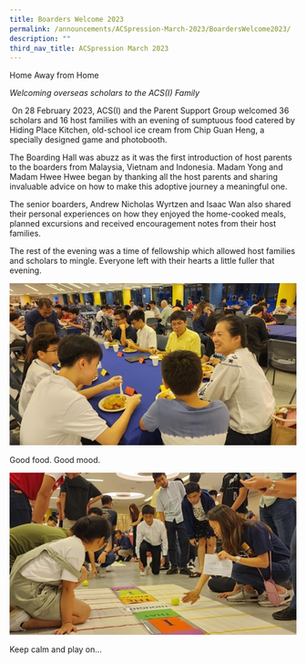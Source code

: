```yaml
---
title: Boarders Welcome 2023
permalink: /announcements/ACSpression-March-2023/BoardersWelcome2023/
description: ""
third_nav_title: ACSpression March 2023
---
```

Home Away from Home

_Welcoming overseas scholars to the ACS(I) Family_

 On 28 February 2023, ACS(I) and the Parent Support Group welcomed 36 scholars and 16 host families with an evening of sumptuous food catered by Hiding Place Kitchen, old-school ice cream from Chip Guan Heng, a specially designed game and photobooth.

The Boarding Hall was abuzz as it was the first introduction of host parents to the boarders from Malaysia, Vietnam and Indonesia. Madam Yong and Madam Hwee Hwee began by thanking all the host parents and sharing invaluable advice on how to make this adoptive journey a meaningful one.

The senior boarders, Andrew Nicholas Wyrtzen and Isaac Wan also shared their personal experiences on how they enjoyed the home-cooked meals, planned excursions and received encouragement notes from their host families.

The rest of the evening was a time of fellowship which allowed host families and scholars to mingle. Everyone left with their hearts a little fuller that evening.

![](/images/ACSpression/Picture28.jpg)

Good food. Good mood.

![](/images/ACSpression/Picture29.jpg)

Keep calm and play on…